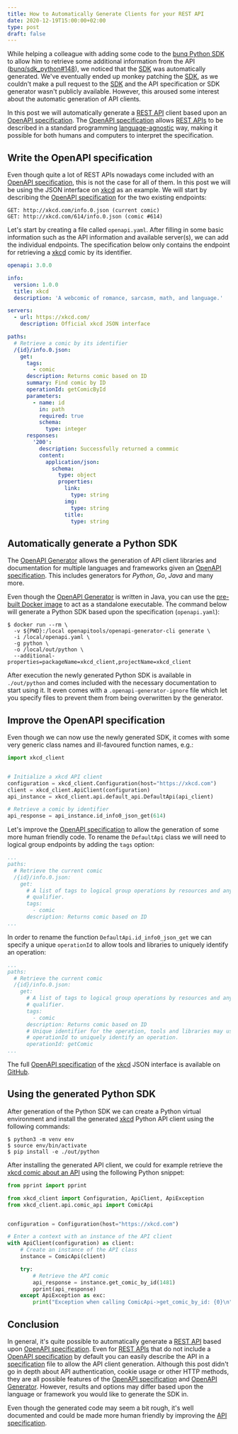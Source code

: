 ```yaml
---
title: How to Automatically Generate Clients for your REST API
date: 2020-12-19T15:00:00+02:00
type: post
draft: false
---
```


While helping a colleague with adding some code to the [bunq Python SDK][bunq-sdk] to allow him to retrieve some additional information from the API ([bunq/sdk_python#148][bunq-issue]), we noticed that the [SDK][bunq-sdk] was automatically generated. We've eventually ended up monkey patching the [SDK][bunq-sdk], as we couldn't make a pull request to the [SDK][bunq-sdk] and the API specification or SDK generator wasn't publicly available. However, this aroused some interest about the automatic generation of API clients.

In this post we will automatically generate a [REST API][rest-api] client based upon an [OpenAPI specification][openapi-spec]. The [OpenAPI specification]([openapi-spec]) allows [REST APIs][rest-api] to be described in a standard programming [language-agnostic][language-agnostic] way, making it possible for both humans and computers to interpret the specification.

## Write the OpenAPI specification

Even though quite a lot of REST APIs nowadays come included with an [OpenAPI specification][openapi-spec], this is not the case for all of them. In this post we will be using the JSON interface on [xkcd][xkcd] as an example. We will start by describing the [OpenAPI specification][openapi-spec] for the two existing endpoints: 

```
GET: http://xkcd.com/info.0.json (current comic)
GET: http://xkcd.com/614/info.0.json (comic #614)
```

Let's start by creating a file called `openapi.yaml`. After filling in some basic information such as the API information and available server(s), we can add the individual endpoints. The specification below only contains the endpoint for retrieving a [xkcd][xkcd] comic by its identifier.

```yaml
openapi: 3.0.0

info:
  version: 1.0.0
  title: xkcd
  description: 'A webcomic of romance, sarcasm, math, and language.'

servers:
  - url: https://xkcd.com/
    description: Official xkcd JSON interface

paths:
  # Retrieve a comic by its identifier
  /{id}/info.0.json:
    get:
      tags:
        - comic
      description: Returns comic based on ID
      summary: Find comic by ID
      operationId: getComicById
      parameters:
        - name: id
          in: path
          required: true
          schema:
            type: integer
      responses:
        '200':
          description: Successfully returned a commmic
          content:
            application/json:
              schema:
                type: object
                properties:
                  link:
                    type: string
                  img:
                    type: string
                  title:
                    type: string
```

## Automatically generate a Python SDK

The [OpenAPI Generator][openapi-generator] allows the generation of API client libraries and documentation for multiple languages and frameworks given an [OpenAPI specification][openapi-spec]. This includes generators for _Python_, _Go_, _Java_ and many more.

Even though the [OpenAPI Generator][openapi-generator] is written in Java, you can use the [pre-built Docker image][openapi-generator-cli] to act as a standalone executable. The command below will generate a Python SDK based upon the specification (`openapi.yaml`):

```console
$ docker run --rm \
  -v ${PWD}:/local openapitools/openapi-generator-cli generate \
  -i /local/openapi.yaml \
  -g python \
  -o /local/out/python \
  --additional-properties=packageName=xkcd_client,projectName=xkcd_client
```

After execution the newly generated Python SDK is available in `./out/python` and comes included with the necessary documentation to start using it. It even comes with a `.openapi-generator-ignore` file which let you specify files to prevent them from being overwritten by the generator.

## Improve the OpenAPI specification

Even though we can now use the newly generated SDK, it comes with some very generic class names and ill-favoured function names, e.g.:

```python
import xkcd_client


# Initialize a xkcd API client
configuration = xkcd_client.Configuration(host="https://xkcd.com")
client = xkcd_client.ApiClient(configuration)
api_instance = xkcd_client.api.default_api.DefaultApi(api_client)

# Retrieve a comic by identifier
api_response = api_instance.id_info0_json_get(614)
```

Let's improve the [OpenAPI specification][openapi-spec] to allow the generation of some more human friendly code. To rename the `DefaultApi` class we will need to logical group endpoints by adding the `tags` option:

```yaml
...
paths:
  # Retrieve the current comic
  /{id}/info.0.json:
    get:
      # A list of tags to logical group operations by resources and any other
      # qualifier. 
      tags:
        - comic
      description: Returns comic based on ID
...
```

In order to rename the function `DefaultApi.id_info0_json_get` we can specify a unique `operationId` to allow tools and libraries to uniquely identify an operation:

```yaml
...
paths:
  # Retrieve the current comic
  /{id}/info.0.json:
    get:
      # A list of tags to logical group operations by resources and any other
      # qualifier. 
      tags:
        - comic
      description: Returns comic based on ID
      # Unique identifier for the operation, tools and libraries may use the
      # operationId to uniquely identify an operation.
      operationId: getComic
...
```

The full [OpenAPI specification][openapi-spec] of the [xkcd] JSON interface is available on [GitHub][xkcd-spec].

## Using the generated Python SDK

After generation of the Python SDK we can create a Python virtual environment and install the generated [xkcd][xkcd] Python API client using the following commands:

```console
$ python3 -m venv env
$ source env/bin/activate
$ pip install -e ./out/python
```

After installing the generated API client, we could for example retrieve the [xkcd comic about an API][xkcd-api] using the following Python snippet:

```python
from pprint import pprint

from xkcd_client import Configuration, ApiClient, ApiException
from xkcd_client.api.comic_api import ComicApi


configuration = Configuration(host="https://xkcd.com")

# Enter a context with an instance of the API client
with ApiClient(configuration) as client:
    # Create an instance of the API class
    instance = ComicApi(client)

    try:
        # Retrieve the API comic
        api_response = instance.get_comic_by_id(1481)
        pprint(api_response)
    except ApiException as exc:
        print("Exception when calling ComicApi->get_comic_by_id: {0}\n".format(exc))
```

## Conclusion

In general, it's quite possible to automatically generate a [REST API][rest-api] based upon [OpenAPI specification][openapi-spec]. Even for [REST APIs][rest-api] that do not include a [OpenAPI specification][openapi-spec] by default you can easily describe the API in a [specification][openapi-spec] file to allow the API client generation. Although this post didn't go in depth about API authentication, cookie usage or other HTTP methods, they are all possible features of the [OpenAPI specification][openapi-spec] and [OpenAPI Generator][openapi-generator]. However, results and options may differ based upon the language or framework you would like to generate the SDK in.

Even though the generated code may seem a bit rough, it's well documented and could be made more human friendly by improving the [API specification][openapi-spec].

[rest-api]: https://en.wikipedia.org/wiki/Representational_state_transfer
[bunq-sdk]: https://github.com/bunq/sdk_python
[bunq-issue]: https://github.com/bunq/sdk_python/issues/148
[openapi-spec]: https://swagger.io/specification/
[openapi-generator]: https://github.com/OpenAPITools/openapi-generator
[openapi-generator-cli]: hub.docker.com/r/openapitools/openapi-generator-cli
[xkcd]: https://xkcd.com/
[xkcd-api]: https://xkcd.com/1481/
[xkcd-spec]: https://gist.github.com/roaldnefs/053e505b2b7a807290908fe9aa3e1f00
[language-agnostic]: https://en.wikipedia.org/wiki/Language-agnostic
